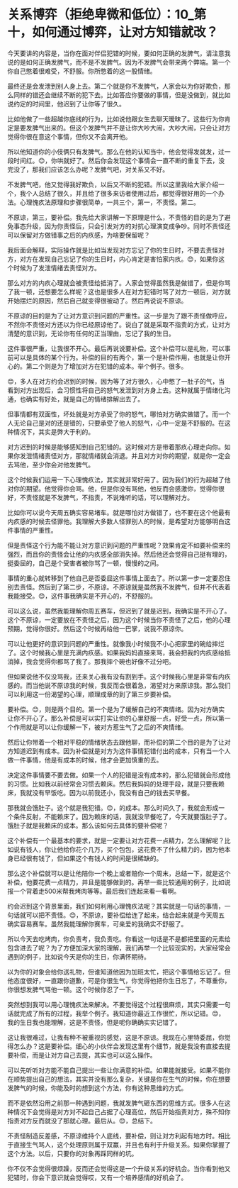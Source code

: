 # 关系博弈（拒绝卑微和低位）：10_第十，如何通过博弈，让对方知错就改？

今天要讲的内容是，当你在面对伴侣犯错的时候，要如何正确的发脾气，请注意我说的是如何正确发脾气，而不是不发脾气。因为不发脾气会带来两个弊端。第一个你自己憋着很难受，不舒服。你所憋着的这一股情绪。

最终还是会发泄到别人身上去。第二个就是你不发脾气，人家会以为你好欺负，那么同样的错还会继续不断的犯下去。比如答应你要做的事情，但是没做到，就比如说约定的时间里，他迟到了让你等了很久。

比如他做了一些超越你底线的行为，比如说他跟女生去聊天暧昧了。这些行为你肯定是要发脾气出来的。但这个发脾气并不是让你大吵大闹，大吵大闹，只会让对方觉得你很在意这个事情，但你又不会离开他。

所以他知道你的小伎俩只有发脾气。那么在他的认知当中，他会觉得发就发，过一段时间红。😊，你哄就好了。然后你会发现这个事情会一直不断的重复下去，没完没了，那我们应该怎么办呢？发脾气吧，对关系又不好。

不发脾气吧，他又觉得我好欺负，以后又不断的犯错。所以这里我给大家介绍一个，我个人总结了很久，并且给了很多来访者使用过后，都觉得很好用的一个办法。心理愧疚法原理和步骤很简单，一共三个，第一，不责怪。第二。

不原谅，第三，要补偿。我先给大家讲解一下原理是什么，不责怪的目的是为了避免事态升级，因为你责怪后，只会引发对方的对抗心理演变成争吵。同时不责怪还可以保留对方做错事之后的内疚感，为啥要保留呢？

我后面会解释，实际操作就是比如当发现对方忘记了你的生日时，不要去责怪对方，对方在发现自己忘记了你的生日时，内心肯定是害怕家内疚。😊，如果你这个时候为了发泄情绪去责怪对方。

那么对方的内疚心理就会被责怪给抵消了。人家会觉得虽然我是做错了，但是你骂了我一顿，还想要怎么样呢？这也是很多人在对方犯错时骂了对方一顿后，对方就开始摆烂的原因，然后自己就变得很被动了。然后再说说不原谅。

不原谅的目的是为了让对方意识到问题的严重性。这一步是为了跟不责怪做呼应，不然你不责怪对方还以为你已经原谅他了。说白了就是采取不指责的方式，让对方清楚的意识到，无论你有任何的正当理由，忘记了我的生日。

这件事很严重，让我很不开心。最后再说说要补偿。这个补偿可以是礼物，可以事前可以是具体的某个行为。补偿的目的有两个，第一个是补偿作用，也就是让你开心的。第二个则是为了增加对方在犯错的成本。举个例子。很多。

😊，多人在对方约会迟到的时候，因为等了对方很久，心中憋了一肚子的气，当看到对方出现后，会习惯性将自己的怒气发泄到对方身上去。这种就属于情绪化沟通，也确实有好处，就是自己的情绪排解出去了。

但事情都有双面性，坏处就是对方承受了你的怒气，哪怕对方确实做错了。而一个人无论自己是对的还是错的，只要承受了他人的怒气，心中一定是不舒服的。在这种情况下，其实是弊大于利的。

对方迟到的时候是能够感知到自己犯错的。这时候对方是带着那疚心理走向你。如果你发泄情绪责怪对方，那就情绪就会消退。并且对方对你的期望，就是你一定会去骂他，至少你会对他发脾气。

这个时候我们运用一下心理愧疚法，其实就非常好用了。因为我们的行为超越了他对你的期望。他觉得你会骂。他，但是你没有骂他，他反而会感激你，觉得你很好，不责怪就是不发脾气，不指责，不说难听的话，可以理解对方。

比如你可以说今天周五确实容易堵车。就是哪怕对方做错了，也不要在这个他最有内疚感的时候去怪罪他。我理解大多数人怪罪别人的时候，是希望对方能够明白这件事情的严重性。

但是责怪这个行为能不能让对方意识到问题的严重性呢？效果肯定不如要补偿来的强烈，而且你的责怪会让他的内疚感全部消失掉。然后他还会觉得自己挺有理的，挺委屈的，自己是个受害者被你骂了一顿，慢慢的之间。

事情的重心就转移到了他自己是否委屈这件事情上面去了。所以第一步一定要忍住别去责怪。然后到了第二步，不原谅。不原谅就是虽然我不发脾气，但并不代表着我能接受。😊，这件事我确实是不开心的，不舒服的。

可以这么说，虽然我能理解你周五赛车，但迟到了就是迟到，我确实是不开心了。这个不原谅，一定要放在不责怪之后，因为这个时候当你不责怪了之后，他的心理预期，觉得你很好。然后这个时候再给他一巴掌，说我不原谅你。

可以让他更好的意识到问题的严重性。就像我小时候我不小心把家里的碗给摔烂了。这个时候我心里是充满内疚感。如果我妈妈直接来骂，我会把我的内疚感给抵消掉，我会觉得你都骂了我了。那我摔个碗也好像不过分吧。

但如果说他不仅没骂我，还来关心我有没有割到手。这个时候我心里是非常有内疚感的。而当他说不原谅我的时候，我反而会很着急，渴望对方来原谅我。那么我们可以利用这一份渴望的心理，顺理成章的到了第三步要补偿。

要补偿。😊，则是两个目的。第一个是为了缓解自己的不爽情绪。因为对方确实让你不开心了。那么补偿是可以实打实让你的心里舒服一点，好受一点，所以第一个作用就是可以让你缓解一下，被对方惹生气了之后的不爽情绪。

然后让你带着一个相对平稳的情绪状态去跟他聊，而补偿的第二个目的是为了让对方知道迟到有成本。因为补偿就是对方为这件事情犯错付出的成本，只有当一个人做一件事情，他是有成本的时候，他才会更加慎重的去。

决定这件事情要不要去做。如果一个人的犯错是没有成本的，那么犯错就会形成他的习惯。比如我以前经常会习惯去赖床。然后我妈妈的处理手段，就是只要我赖床，我就没有早饭吃。因为以前我还小，我没有自己的钱去买早餐。

那我就会饿肚子。这个就是我犯错。😊，的成本。那么时间久了，我就会形成一个条件反射，不能赖床了。因为赖床的话，我就没早餐吃了，今天就要饿肚子了。饿肚子就是我赖床的成本。那么该如何去具体的要补偿呢？

这个补偿有一个最基本的要求，就是一定要让对方花费一点精力，怎么理解呢？比如说有钱人，你让他给你花个几万，买个包包，这花费不了什么精力的，因为他本身已经很有钱了，但如果这个有钱人的时间是很稀缺的。

那么这个补偿就可以是让他陪你一个晚上或者赔你一个周末，总结一下，就是这个补偿，他要花费一点精力，并且是能够做到的。再举一些比较通用的例子，比如说报一个背着走500米帮我烤肉等等。最后我们连起来看一看啊。

约会迟到这个背景里面，我们如何利用心理愧疚法呢？其实就是一句话的事情，一句话就可以把不责怪。😊，不原谅，要补偿给连了起来，结合起来就是今天周五确实容易赛车。虽然我能理解你赛车，可亲爱的我确实不舒服了。

所以今天去吃烤肉，你负责考，我负责吃。你看这一句话是不是都把里面的元素给包含进去了呢？为了方便加深大家的理解，我们再举一个比较现实的，大家经常会遇到的例子，比如说今天是你的生日，你满怀期待。

以为你的对象会给你送礼物，但谁知道他因为加班太忙，把这个事情给忘记了。但他态度很好，一直跟你道歉，可是你很生气，你觉得他把你生日忘了，不尊重你，你很想发脾气骂他一顿。这个时候你忍了一下。

突然想到我可以用心理愧疚法来解决。不要觉得这个过程很麻烦，其实只需要一句话就完成了所有的过程，我举个例子。我知道你最近工作很忙，所以记错。😊，我的生日我也能理解，这是不责怪，但是呢你确确实实记错了。

这让我很难过，让我有种不被重视的感觉，这是不原谅。我现在心里特委屈，你觉得怎么办？这是要补偿。细心的小伙伴会发现这里有个细节，就是我没有直接去提要补偿，而是让对方自己去提，其实也可以这么操作。

可以先听听对方能不能自己提出一些让你满意的补偿。如果能就接受。如果不能你在顺势提出自己的想法，其实并没有那么复杂，关键是你在生气的时候，你在想要发脾气的时候，你能及时的想到这个方法，你有这种思维的方式。

而不是依然沿用之前那一种遇到问题，我就发脾气砸东西的思维方式。很多人在这种情况下会觉得是对方对不起自己占据了心理高位，然后开始指责对方，殊不知你指责对方反而就没了那就心理。最后从。😊，总结下。

不责怪制造反差感，不原谅维持个人底线，要补偿，则让对方利起有地方时。相比于直接生气骂人，这个处理原则属于双赢，并且也有利于升级关系。如果你掌握了这个方法。以后，只要你的对象再踩同样的坑。

你不仅不会觉得很烦躁，反而还会觉得这是一个升级关系的好机会。当你看到他又犯错时，你会下意识就会觉得哎，又有一个培养感情的好机会了。

